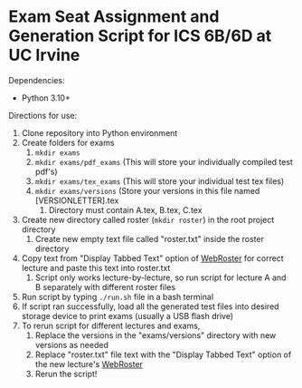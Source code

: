 # Exam Seat Assignment and Generation Script for ICS 6B/6D at UC Irvine

Dependencies:
- Python 3.10+

Directions for use:
1. Clone repository into Python environment
2. Create folders for exams
    1. ``mkdir exams``
    2. ``mkdir exams/pdf_exams`` (This will store your individually compiled test pdf's)
    3. ``mkdir exams/tex_exams`` (This will store your individual test tex files)
    4. ``mkdir exams/versions`` (Store your versions in this file named [VERSIONLETTER].tex
        1. Directory must contain A.tex, B.tex, C.tex
3. Create new directory called roster (``mkdir roster``) in the root project directory
    1. Create new empty text file called "roster.txt" inside the roster directory
4. Copy text from "Display Tabbed Text" option of [WebRoster](https://www.reg.uci.edu/perl/WebRoster) for correct lecture and paste this text into roster.txt
    1. Script only works lecture-by-lecture, so run script for lecture A and B separately with different roster files
5. Run script by typing ``./run.sh`` file in a bash terminal
6. If script ran successfully, load all the generated test files into desired storage device to print exams (usually a USB flash drive)
7. To rerun script for different lectures and exams,
    1. Replace the versions in the "exams/versions" directory with new versions as needed
    2. Replace "roster.txt" file text with the "Display Tabbed Text" option of the new lecture's [WebRoster](https://www.reg.uci.edu/perl/WebRoster)
    3. Rerun the script!
